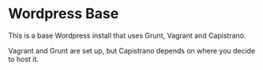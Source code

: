 Wordpress Base
====

This is a base Wordpress install that uses Grunt, Vagrant and Capistrano.

Vagrant and Grunt are set up, but Capistrano depends on where you decide to host it.



